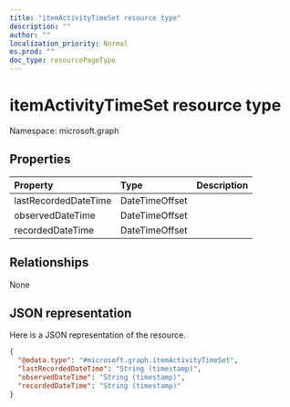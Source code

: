 ```yaml
---
title: "itemActivityTimeSet resource type"
description: ""
author: ""
localization_priority: Normal
ms.prod: ""
doc_type: resourcePageType
---
```


# itemActivityTimeSet resource type


Namespace: microsoft.graph



## Properties
|Property|Type|Description|
|:---|:---|:---|
|lastRecordedDateTime|DateTimeOffset||
|observedDateTime|DateTimeOffset||
|recordedDateTime|DateTimeOffset||

## Relationships
None

## JSON representation
Here is a JSON representation of the resource.
<!-- {
  "blockType": "resource",
  "@odata.type": "microsoft.graph.itemActivityTimeSet"
}
-->
``` json
{
  "@odata.type": "#microsoft.graph.itemActivityTimeSet",
  "lastRecordedDateTime": "String (timestamp)",
  "observedDateTime": "String (timestamp)",
  "recordedDateTime": "String (timestamp)"
}
```

